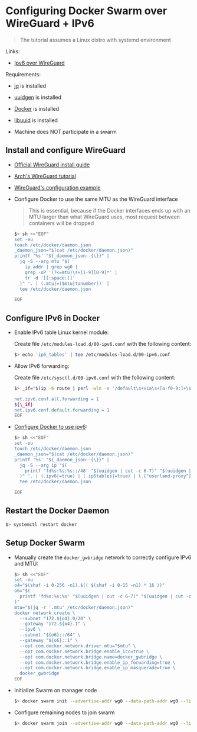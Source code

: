 # Configuring Docker Swarm over WireGuard + IPv6

> The tutorial assumes a Linux distro with systemd environment

Links:

- [Ipv6 over WireGuard](https://www.reddit.com/r/WireGuard/comments/fuk0dd/ipv6_address_assignment_over_wireguard/)

Requirements:

- [jq](https://stedolan.github.io/jq/download/) is installed

- [uuidgen](https://github.com/karelzak/util-linux) is installed

- [Docker](https://docs.docker.com/engine/install/) is installed

- [libuuid](https://github.com/karelzak/util-linux) is installed

- Machine does NOT participate in a swarm

## Install and configure WireGuard

- [Official WireGuard install guide](https://www.wireguard.com/install/)

- [Arch's WireGuard tutorial](https://wiki.archlinux.org/index.php/WireGuard)

- [WireGuard's configuration example](../configs/wireguard/wg0.conf)

- Configure Docker to use the same MTU as the WireGuard interface

  > This is essential, because if the Docker interfaces ends up with an MTU larger
  > than what WireGuard uses, most request between containers will be dropped

  ```sh
  $> sh <<"EOF"
  set -eu
  touch /etc/docker/daemon.json
  _daemon_json="$(cat /etc/docker/daemon.json)"
  printf '%s' "${_daemon_json:-{\}}" |
    jq -S --arg mtu "$(
      ip addr | grep wg0 |
      grep -oP '(?<=mtu)\s+[1-9][0-9]*' |
      tr -d '[[:space:]]'
    )" '. | (.mtu|=($mtu|tonumber))' |
    tee /etc/docker/daemon.json

  EOF
  ```

## Configure IPv6 in Docker

- Enable IPv6 table Linux kernel module:

  Create file `/etc/modules-load.d/00-ipv6.conf` with the following content:

  ```sh
  $> echo 'ip6_tables' | tee /etc/modules-load.d/00-ipv6.conf
  ```

- Allow IPv6 forwarding:

  Create file `/etc/sysctl.d/00-ipv6.conf` with the following content:

  ```sh
  $> _if="$(ip -6 route | perl -wln -e '/default\s+via\s+[a-f0-9:]+\s+dev\s+\K[^\s]+/ and print $&' | sort -u | xargs -rn1 printf 'net.ipv6.conf.%s.accept_ra = 2\n')" && cat << EOF | tee /etc/sysctl.d/00-ipv6.conf

  net.ipv6.conf.all.forwarding = 1
  ${\_if}
  net.ipv6.conf.default.forwarding = 1
  EOF
  ```

- [Configure Docker to use ipv6](https://docs.docker.com/config/daemon/ipv6/):

  ```sh
  $> sh <<"EOF"
  set -eu
  touch /etc/docker/daemon.json
  _daemon_json="$(cat /etc/docker/daemon.json)"
  printf '%s' "${_daemon_json:-{\}}" |
    jq -S --arg ip "$(
      printf 'fd%s:%s:%s::/48' "$(uuidgen | cut -c 6-7)" "$(uuidgen | cut -c 10-13)" "$(uuidgen | cut -c 15-18)"
    )" '. | (.ipv6|=true) | (.ip6tables|=true) | (.["userland-proxy"]|=true) | (.["fixed-cidr-v6"]|=$ip)' |
    tee /etc/docker/daemon.json

  EOF
  ```

## Restart the Docker Daemon

```sh
$> systemctl restart docker
```

## Setup Docker Swarm

- Manually create the `docker_gwbridge` network to correctly configure IPv6 and MTU:

  ```sh
  $> sh <<"EOF"
  set -eu
  o4="$(shuf -i 0-256 -n1).$(( $(shuf -i 0-15 -n1) * 16 ))"
  o6="$(
    printf 'fd%s:%s:%s' "$(uuidgen | cut -c 6-7)" "$(uuidgen | cut -c 10-13)" "$(uuidgen | cut -c 15-18)"
  )"
  mtu="$(jq -r '.mtu' /etc/docker/daemon.json)"
  docker network create \
    --subnet "172.${o4}.0/20" \
    --gateway "172.${o4}.1" \
    --ipv6 \
    --subnet "${o6}::/64" \
    --gateway "${o6}::1" \
    --opt com.docker.network.driver.mtu="$mtu" \
    --opt com.docker.network.bridge.enable_icc=true \
    --opt com.docker.network.bridge.name=docker_gwbridge \
    --opt com.docker.network.bridge.enable_ip_forwarding=true \
    --opt com.docker.network.bridge.enable_ip_masquerade=true \
    docker_gwbridge
  EOF
  ```

- Initialize Swarm on manager node

  ```sh
  $> docker swarm init --advertise-addr wg0 --data-path-addr wg0 --listen-addr wg0
  ```

- Configure remaining nodes to join swarm

  ```sh
  $> docker swarm join --advertise-addr wg0 --data-path-addr wg0 --listen-addr wg0 --token <TOKEN> <ADDRESS>
  ```
